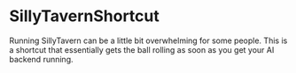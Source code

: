 # SillyTavernShortcut
Running SillyTavern can be a little bit overwhelming for some people. This is a shortcut that essentially gets the ball rolling as soon as you get your AI backend running.
